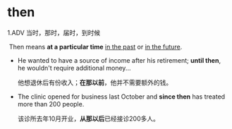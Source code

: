 # then

1.ADV 当时，那时，届时，到时候

​	Then means **at a particular time** <u>in the past</u> or <u>in the future</u>.

- He wanted to have a source of income after his retirement; **until then**, he wouldn't require additional money...

  他想退休后有份收入；**在那以前**，他并不需要额外的钱。

- The clinic opened for business last October and **since then** has treated more than 200 people.

  该诊所去年10月开业，**从那以后**已经接诊200多人。